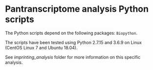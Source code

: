 # Pantranscriptome analysis Python scripts

The Python scripts depend on the following packages: `Biopython`.

The scripts have been tested using Python 2.7.15 and 3.6.9 on Linux (CentOS Linux 7 and Ubuntu 18.04).

See *imprinting_analysis* folder for more information on this specific analysis. 
